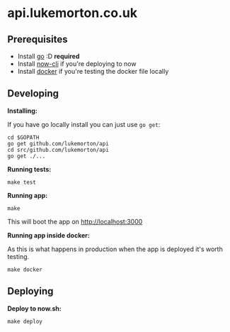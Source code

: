# api.lukemorton.co.uk

## Prerequisites

- Install [go](https://golang.org/dl/) :D **required**
- Install [now-cli](https://github.com/zeit/now-cli/) if you're deploying to now
- Install [docker](https://www.docker.com/products/overview#/install_the_platform) if you're testing the docker file locally

## Developing

**Installing:**

If you have go locally install you can just use `go get`:

```
cd $GOPATH
go get github.com/lukemorton/api
cd src/github.com/lukemorton/api
go get ./...
```

**Running tests:**

```
make test
```

**Running app:**

```
make
```

This will boot the app on [http://localhost:3000](http://localhost:3000)

**Running app inside docker:**

As this is what happens in production when the app is deployed it's worth testing.

```
make docker
```

## Deploying

**Deploy to now.sh:**

```
make deploy
```
